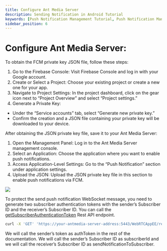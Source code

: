 ```yaml
---
title: Configure Ant Media Server 
description: Sending Notification in Android Tutorial
keywords: [Push Notification Management Tutorial, Push Notification Management, Ant Media Server Documentation, Ant Media Server Tutorials]
sidebar_position: 6
---
```


# Configure Ant Media Server:

To obtain the FCM private key JSON file, follow these steps:

1. Go to the Firebase Console: Visit Firebase Console and log in with your Google account.
2. Create or Select a Project: Choose your existing project or create a new one for your app.
3. Navigate to Project Settings: In the project dashboard, click on the gear icon next to “Project Overview” and select “Project settings.”
4. Generate a Private Key:
  - Under the “Service accounts” tab, select “Generate new private key.”
  - Confirm the creation and a JSON file containing your private key will be downloaded to your device.

After obtaining the JSON private key file, save it to your Ant Media Server:

1. Open the Management Panel: Log in to the Ant Media Server management console.
2. Select an Application: Choose the application where you want to enable push notifications.
3. Access Application-Level Settings: Go to the “Push Notification” section under application settings.
4. Upload the JSON: Upload the JSON private key file in this section to enable push notifications via FCM.
   
![](@site/static/img/push-notification-settings.jpg)

To protect the send push notification WebSocket message, you need to generate two subscriber authentication tokens with the sender’s Subscriber ID and the receiver’s Subscriber ID. You can call the [getSubscriberAuthenticationToken](https://antmedia.io/rest/#/default/getSubscriberAuthenticationToken) Rest API endpoint.

```bash
curl -X 'GET' 'https://your-antmedia-server-address:5443/WebRTCAppEE/rest/v2/push-notification/subscriber-auth-token?subscriberId=<your-subscriber-id>'
```

We will call the sender’s token as authToken in the rest of the documentation. We will call the sender’s Subscriber ID as subscriberId and we will call the receiver’s Subscriber ID as sendNotificationToSubscriber.
